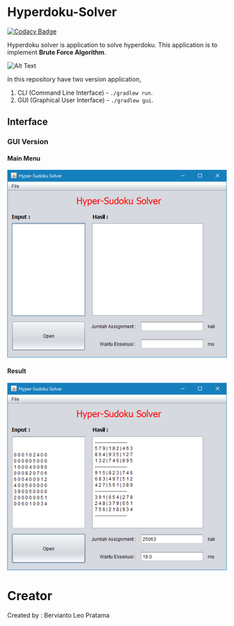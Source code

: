 # Hyperdoku-Solver

[![Codacy Badge](https://api.codacy.com/project/badge/Grade/d200d531eaab4b22b380d06705040c25)](https://app.codacy.com/app/berviantoleo/Hyperdoku-Solver?utm_source=github.com&utm_medium=referral&utm_content=berv-uni-project/Hyperdoku-Solver&utm_campaign=Badge_Grade_Settings)

Hyperdoku solver is application to solve hyperdoku. This application is to implement **Brute Force Algorithm**.

![Alt Text](http://www.sachsentext.de/gif/hyper1.gif "Hyperdoku")

In this repository have two version application,

1. CLI (Command Line Interface) - `./gradlew run`.
2. GUI (Graphical User Interface) - `./gradlew gui`.

## Interface

### GUI Version

#### Main Menu

![Main Menu](doc/main-gui.png)

#### Result

![Result](doc/result-gui.png)

# Creator

Created by : Bervianto Leo Pratama

